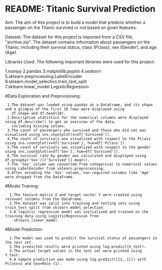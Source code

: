 # README: Titanic Survival Prediction
Aim:
   The aim of this project is to build a model that predicts whether a passenger on the Titanic survived or not based on given features.

Dataset:
   The dataset for this project is imported from a CSV file, "archive.zip". The dataset contains information about passengers on the Titanic, including their survival status, class (Pclass), sex (Gender), and age (Age).

Libraries Used:
The following important libraries were used for this project:
   
   1.numpy
   2.pandas
   3.matplotlib.pyplot
   4.seaborn
   5.sklearn.preprocessing.LabelEncoder
   6.sklearn.model_selection.train_test_split
   7.sklearn.linear_model.LogisticRegression

  #Data Exploration and Preprocessing:
     
     1.The dataset was loaded using pandas as a DataFrame, and its shape and a glimpse of the first 10 rows were displayed using 
       df.shape and df.head(10).
     2.Descriptive statistics for the numerical columns were displayed using df.describe() to get an overview of the data, 
       including missing values.
     3.The count of passengers who survived and those who did not was visualized using sns.countplot(x=df['Survived']).
     4.The count of survivals was visualized with respect to the Pclass using sns.countplot(x=df['Survived'], hue=df['Pclass']).
     5.The count of survivals was visualized with respect to the gender using sns.countplot(x=df['Sex'], hue=df['Survived']).
     6.The survival rate by gender was calculated and displayed using df.groupby('Sex')[['Survived']].mean().
     7.The 'Sex' column was converted from categorical to numerical values using LabelEncoder from sklearn.preprocessing.
     8.After encoding the 'Sex' column, non-required columns like 'Age' were dropped from the DataFrame.


#Model Training:
     
      1.The feature matrix X and target vector Y were created using relevant columns from the DataFrame.
      2.The dataset was split into training and testing sets using train_test_split from sklearn.model_selection.
      3.A logistic regression model was initialized and trained on the training data using LogisticRegression from 
        sklearn.linear_model.


#Model Prediction:
       
      1.The model was used to predict the survival status of passengers in the test set.
      2.The predicted results were printed using log.predict(X_test).
      3.The actual target values in the test set were printed using Y_test.
      4.A sample prediction was made using log.predict([[2, 1]]) with Pclass=2 and Sex=Male (1).
